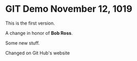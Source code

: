 # GIT Demo November 12, 1019

This is the first version.

A change in honor of __Bob Ross__.

Some new stuff.

Changed on Git Hub's website
